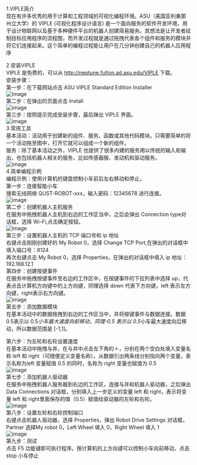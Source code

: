 1.VIPLE简介   
  现在有许多优秀的用于计算和工程领域的可视化编程环境。ASU（美国亚利桑那州立大学）的 VIPLE (可视化程序设计语言) 是一个面向服务的软件开发环境，用于设计物联网以及基于多种硬件平台的机器人创建简易服务。其想法是让开发者绘制目标应用程序的流程图，而开发过程就是通过拖拽代表各个组件和服务的模块并将它们连接起来。这个简单的编程过程能让用户在几分钟创建自己的机器人应用程序  

2.安装VIPLE  
  VIPLE 是免费的，可以从 http://neptune.fulton.ad.asu.edu/VIPLE 下载。  
安装步骤：  
  第一步：在下载网站点击 ASU VIPLE Standard Edition Installer  
   ![image](https://github.com/QustRobot/RunCarInMazes/blob/master/images/8.PNG)   
  第二步：在弹出的页面点击 Install    
   ![image](https://github.com/QustRobot/RunCarInMazes/blob/master/images/9.PNG)   
  第三步：按照提示完成安装步骤，最后弹出 VIPLE 界面。   
 ![image](https://github.com/QustRobot/RunCarInMazes/blob/master/images/10.jpg)   
3.常用工具  
  基本活动：活动用于创建新的组件、服务、函数或其他代码模块。只需要简单的将一个活动拖至图中，打开它就可以组成一个新的组件。  
  服务：除了基本活动之外，VIPLE 也提供了很多内建的服务用以传统的输入和输出，也包括机器人相关的服务，比如传感器服、发动机和驱动服务。  
   ![image](https://github.com/QustRobot/RunCarInMazes/blob/master/images/11.jpg)   
4.简单编程示例  
  编程示例：使用计算机的键盘控制小车前后左右移动和停止。  
第一步：连接智能小车  
  搜索无线网络 QUST-ROBOT-xxx，输入密码：12345678 进行连接。  
   ![image](https://github.com/QustRobot/RunCarInMazes/blob/master/images/12.jpg)   
第二步：创建机器人主机服务  
  在服务中拖拽机器人主机到右边的工作区当中，之后会弹出 Connection type对话框，选择 Wi-Fi,点击确定按钮。   
   ![image](https://github.com/QustRobot/RunCarInMazes/blob/master/images/13.jpg)   
第三步：设置机器人主机的 TCP 端口号和 ip 地址   
  右键点击刚刚创建好的 My Robot 0，选择 Change TCP Port,在弹出的对话框中填入端口号：8124  
  再次右键点击 My Robot 0，选择 Properties，在弹出的对话框中填入 ip 地址：192.168.12.1   
第四步：创建按键事件    
  在服务中拖拽按键事件至右边的工作区中，在按键事件的下拉列表中选择 up，代表点击计算机方向键中的上方向键，同理选择 down 代表下方向键，left 表示左方向键，right表示右方向键。   
   ![image](https://github.com/QustRobot/RunCarInMazes/blob/master/images/14.jpg)  
第五步：添加数据模块    
  在基本活动中的数据拖拽到右边的工作区当中，并将按键事件与数据连接。数据 0.5表示以 0.5*小车最大速度向前移动，同理-0.5 表示以 0.5*小车最大速度向后移动，所以数据范围是 [-1,1]。  
  
第六步：为左轮和右轮设置速度  
  在基本活动中拖拽与并，在与并中点击左下角的＋，分别在两个空白处填入变量名称 left 和 right（可随便定义变量名称），从数据引出两条线分别指向两个变量，表示名称为left 变量赋值 0.5 的同时，名称为 right 变量也赋值为 0.5      
![image](https://github.com/QustRobot/RunCarInMazes/blob/master/images/16.jpg)  
第七步：添加机器人驱动器   
  在服务中拖拽机器人服务器到右边的工作区，连接与并和机器人驱动器，之后弹出Data Connections 对话框，分别填入上一步定义的变量 left 和 right，表示将变量 left 和 right里面保存的值（0.5）赋值给驱动器的左轮和右轮。     
   ![image](https://github.com/QustRobot/RunCarInMazes/blob/master/images/17.jpg)  
第八步：设置左轮和右轮控制端口   
  右键点击机器人驱动器，选择 Properties，弹出 Robot Drive Settings 对话框，Partner 选择My robot 0，Left Wheel 填入 0，Right Wheel 填入 1     
![image](https://github.com/QustRobot/RunCarInMazes/blob/master/images/18.jpg)  
第九步：测试    
  点击 F5 功能键即可执行程序。按计算机的上方向键可以控制小车向前移动，点击 stop 小车停止  

